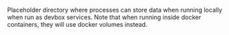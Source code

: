 Placeholder directory where processes can store data when running locally
when run as devbox services. Note that when running inside docker containers,
they will use docker volumes instead.
